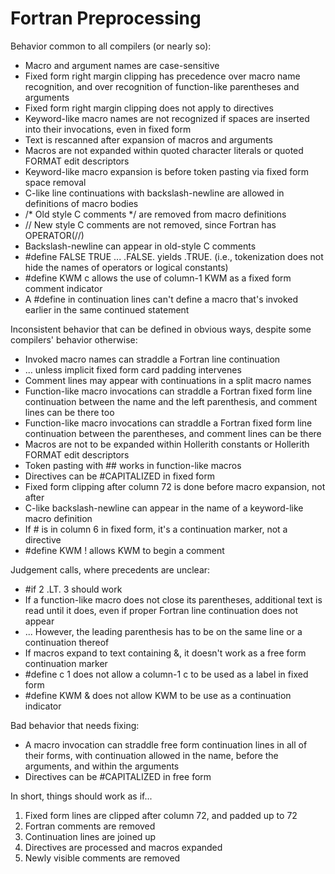 Fortran Preprocessing
=====================

Behavior common to all compilers (or nearly so):

* Macro and argument names are case-sensitive
* Fixed form right margin clipping has precedence over macro
  name recognition, and over recognition of function-like parentheses
  and arguments
* Fixed form right margin clipping does not apply to directives
* Keyword-like macro names are not recognized if spaces are inserted
  into their invocations, even in fixed form
* Text is rescanned after expansion of macros and arguments
* Macros are not expanded within quoted character literals or
  quoted FORMAT edit descriptors
* Keyword-like macro expansion is before token pasting via fixed form
  space removal
* C-like line continuations with backslash-newline are allowed in
  definitions of macro bodies
* /* Old style C comments */ are removed from macro definitions
* // New style C comments are not removed, since Fortran has OPERATOR(//)
* Backslash-newline can appear in old-style C comments
* #define FALSE TRUE ...    .FALSE.  yields .TRUE.  (i.e., tokenization
  does not hide the names of operators or logical constants)
* #define KWM c   allows the use of column-1 KWM as a fixed form comment
  indicator
* A #define in continuation lines can't define a macro that's invoked
  earlier in the same continued statement

Inconsistent behavior that can be defined in obvious ways, despite some
compilers' behavior otherwise:

* Invoked macro names can straddle a Fortran line continuation
* ... unless implicit fixed form card padding intervenes
* Comment lines may appear with continuations in a split macro names
* Function-like macro invocations can straddle a Fortran fixed form line
  continuation between the name and the left parenthesis, and comment lines
  can be there too
* Function-like macro invocations can straddle a Fortran fixed form line
  continuation between the parentheses, and comment lines can be there
* Macros are not to be expanded within Hollerith constants or Hollerith
  FORMAT edit descriptors
* Token pasting with ## works in function-like macros
* Directives can be #CAPITALIZED in fixed form
* Fixed form clipping after column 72 is done before macro expansion,
  not after
* C-like backslash-newline can appear in the name of a keyword-like macro
  definition
* If # is in column 6 in fixed form, it's a continuation marker, not a
  directive
* #define KWM !   allows KWM to begin a comment

Judgement calls, where precedents are unclear:
* #if 2 .LT. 3 should work
* If a function-like macro does not close its parentheses, additional text
  is read until it does, even if proper Fortran line continuation does
  not appear
* ... However, the leading parenthesis has to be on the same line or a
  continuation thereof
* If macros expand to text containing &, it doesn't work as a free form
  continuation marker
* #define c 1   does not allow a column-1 c to be used as a label in fixed form
* #define KWM &   does not allow KWM to be use as a continuation indicator

Bad behavior that needs fixing:
* A macro invocation can straddle free form continuation lines in all of their
  forms, with continuation allowed in the name, before the arguments, and
  within the arguments
* Directives can be #CAPITALIZED in free form


In short, things should work as if...
1. Fixed form lines are clipped after column 72, and padded up to 72
2. Fortran comments are removed
3. Continuation lines are joined up
4. Directives are processed and macros expanded
5. Newly visible comments are removed
